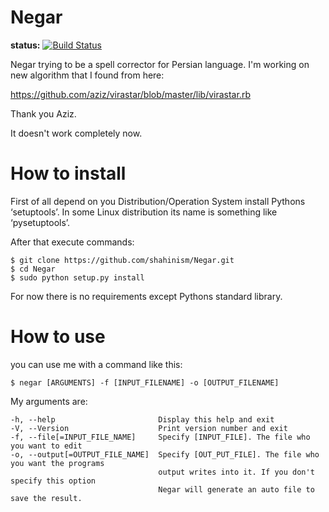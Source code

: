 ﻿Negar
=====
__status:__ [![Build Status](https://secure.travis-ci.org/shahinism/Negar.png?branch=master)](http://travis-ci.org/shahinism/Negar)

Negar trying to be a spell corrector for Persian language. I'm working on new algorithm that I found from here:

https://github.com/aziz/virastar/blob/master/lib/virastar.rb

Thank you Aziz.

It doesn't work completely now. 


How to install
=====

First of all depend on you Distribution/Operation System install Pythons ‘setuptools’. 
In some Linux distribution its name is something like ‘pysetuptools’. 

After that execute commands:

    $ git clone https://github.com/shahinism/Negar.git
    $ cd Negar
    $ sudo python setup.py install

For now there is no requirements except Pythons standard library.

How to use
=====

you can use me with a command like this:

    $ negar [ARGUMENTS] -f [INPUT_FILENAME] -o [OUTPUT_FILENAME]

My arguments are:

    -h, --help                       Display this help and exit
    -V, --Version                    Print version number and exit
    -f, --file[=INPUT_FILE_NAME]     Specify [INPUT_FILE]. The file who you want to edit
    -o, --output[=OUTPUT_FILE_NAME]  Specify [OUT_PUT_FILE]. The file who you want the programs
                                     output writes into it. If you don't specify this option
                                     Negar will generate an auto file to save the result.

